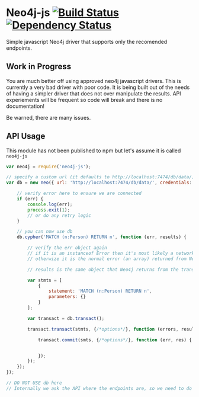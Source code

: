 # Neo4j-js [![Build Status](https://travis-ci.org/ldesplat/neo4j-js.svg?branch=master)](https://travis-ci.org/ldesplat/neo4j-js) [![Dependency Status](https://david-dm.org/ldesplat/neo4j-js.svg?style=flat)](https://david-dm.org/ldesplat/neo4j-js)
Simple javascript Neo4j driver that supports only the recomended endpoints.

## Work in Progress

You are much better off using approved neo4j javascript drivers. This is currently a very bad driver with poor code. It is being built out of the needs of having a simpler driver that does not over manipulate the results. API experiements will be frequent so code will break and there is no documentation!

Be warned, there are many issues.

## API Usage

This module has not been published to npm but let's assume it is called `neo4j-js`

```javascript
var neo4j = require('neo4j-js');

// specify a custom url (it defaults to http://localhost:7474/db/data/)
var db = new neo({ url: 'http://localhost:7474/db/data/', credentials: { username: 'neo4j', password: 'neo4j' } }, function (error) {

    // verify error here to ensure we are connected
    if (err) {
        console.log(err);
        process.exit(1);
        // or do any retry logic
    }

    // you can now use db
    db.cypher('MATCH (n:Person) RETURN n', function (err, results) {

        // verify the err object again
        // if it is an instanceof Error then it's most likely a network error
        // otherwize it is the normal error (an array) returned from Neo4j's transaction endpoint

        // results is the same object that Neo4j returns from the transaction/commit endpoint

        var stmts = [
            {
                statement: 'MATCH (n:Person) RETURN n',
                parameters: {}
            }
        ];

        var transact = db.transact();

        transact.transact(stmts, {/*options*/}, function (errors, results) {

            transact.commit(smts, {/*options*/}, function (err, res) {


            });
        });
    });
});

// DO NOT USE db here
// Internally we ask the API where the endpoints are, so we need to do an async call
```
